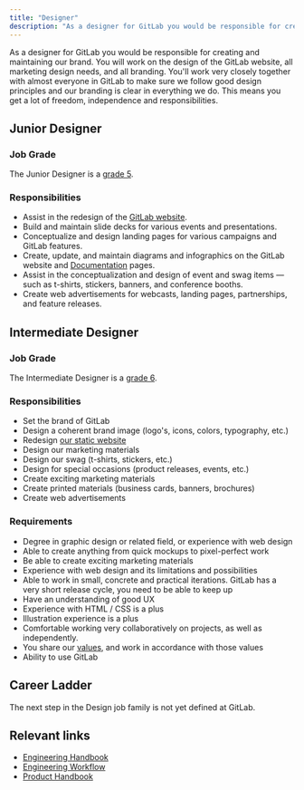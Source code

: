 ```yaml
---
title: "Designer"
description: "As a designer for GitLab you would be responsible for creating and maintaining our brand."
---
```


As a designer for GitLab you would be responsible for creating and maintaining our brand. You will work on the design of the GitLab website, all marketing design needs, and all branding. You'll work very closely together with almost everyone in GitLab to make sure we follow good design principles and our branding is clear in everything we do. This means you get a lot of freedom, independence and responsibilities.

## Junior Designer

### Job Grade

The Junior Designer is a [grade 5](https://about.gitlab.com/handbook/total-rewards/compensation/compensation-calculator/#gitlab-job-grades).

### Responsibilities

- Assist in the redesign of the [GitLab website](/).
- Build and maintain slide decks for various events and presentations.
- Conceptualize and design landing pages for various campaigns and GitLab features.
- Create, update, and maintain diagrams and infographics on the GitLab website and [Documentation](/documentation) pages.
- Assist in the conceptualization and design of event and swag items — such as t-shirts, stickers, banners, and conference booths.
- Create web advertisements for webcasts, landing pages, partnerships, and feature releases.

## Intermediate Designer

### Job Grade

The Intermediate Designer is a [grade 6](https://about.gitlab.com/handbook/total-rewards/compensation/compensation-calculator/#gitlab-job-grades).

### Responsibilities

- Set the brand of GitLab
- Design a coherent brand image (logo's, icons, colors, typography, etc.)
- Redesign [our static website](/)
- Design our marketing materials
- Design our swag (t-shirts, stickers, etc.)
- Design for special occasions (product releases, events, etc.)
- Create exciting marketing materials
- Create printed materials (business cards, banners, brochures)
- Create web advertisements

### Requirements

- Degree in graphic design or related field, or experience with web design
- Able to create anything from quick mockups to pixel-perfect work
- Be able to create exciting marketing materials
- Experience with web design and its limitations and possibilities
- Able to work in small, concrete and practical iterations. GitLab has a very short release cycle, you need to be able to keep up
- Have an understanding of good UX
- Experience with HTML / CSS is a plus
- Illustration experience is a plus
- Comfortable working very collaboratively on projects, as well as independently.
- You share our [values](https://about.gitlab.com/handbook/values/), and work in accordance with those values
- Ability to use GitLab

## Career Ladder

The next step in the Design job family is not yet defined at GitLab.

## Relevant links

- [Engineering Handbook](https://about.gitlab.com/handbook/engineering/)
- [Engineering Workflow](https://about.gitlab.com/handbook/engineering/workflow/)
- [Product Handbook](https://about.gitlab.com/handbook/product/)
